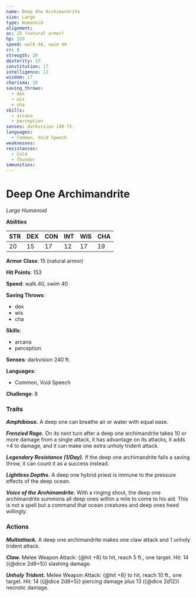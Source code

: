 ```yaml
---
name: Deep One Archimandrite
size: Large
type: Humanoid
alignment: 
ac: 15 (natural armor)
hp: 153
speed: walk 40, swim 40
cr: 8
strength: 20
dexterity: 15
constitution: 17
intelligence: 12
wisdom: 17
charisma: 19
saving_throws:
  - dex
  - wis
  - cha
skills:
  - arcana
  - perception
senses: darkvision 240 ft.
languages:
  - Common, Void Speech
weaknesses:
resistances:
  - Cold
  - Thunder
immunities:
---
```


# Deep One Archimandrite

*Large Humanoid*

**Abilities**

| STR | DEX | CON | INT | WIS | CHA |
| --- | --- | --- | --- | --- | --- |
| 20 | 15 | 17 | 12 | 17 | 19 |

**Armor Class**: 15 (natural armor)

**Hit Points**: 153

**Speed**: walk 40, swim 40

**Saving Throws**:
  - dex
  - wis
  - cha

**Skills**:
  - arcana
  - perception

**Senses**: darkvision 240 ft.

**Languages**:
  - Common, Void Speech

**Challenge**: 8

### Traits
***Amphibious.*** A deep one can breathe air or water with equal ease.

***Frenzied Rage.*** On its next turn after a deep one archimandrite takes 10 or more damage from a single attack, it has advantage on its attacks, it adds +4 to damage, and it can make one extra unholy trident attack.

***Legendary Resistance (1/Day).*** If the deep one archimandrite fails a saving throw, it can count it as a success instead.

***Lightless Depths.*** A deep one hybrid priest is immune to the pressure effects of the deep ocean.

***Voice of the Archimandrite.*** With a ringing shout, the deep one archimandrite summons all deep ones within a mile to come to his aid. This is not a spell but a command that ocean creatures and deep ones heed willingly.

### Actions
***Multiattack.*** A deep one archimandrite makes one claw attack and 1 unholy trident attack.

***Claw.*** Melee Weapon Attack: {@hit +8} to hit, reach 5 ft., one target. Hit: 14 ({@dice 2d8+5}) slashing damage.

***Unholy Trident.*** Melee Weapon Attack: {@hit +8} to hit, reach 10 ft., one target. Hit: 14 ({@dice 2d8+5}) piercing damage plus 13 ({@dice 2d12}) necrotic damage.

